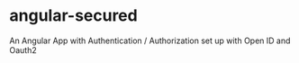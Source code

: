 # angular-secured
An Angular App with Authentication / Authorization set up with Open ID and Oauth2
